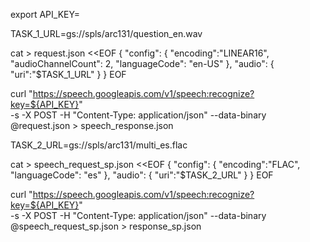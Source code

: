 
export API_KEY=

TASK_1_URL=gs://spls/arc131/question_en.wav

cat > request.json <<EOF
{
  "config": {
      "encoding":"LINEAR16",
      "audioChannelCount": 2,
      "languageCode": "en-US"
  },
  "audio": {
      "uri":"$TASK_1_URL"
  }
}
EOF

curl "https://speech.googleapis.com/v1/speech:recognize?key=${API_KEY}" \
  -s -X POST -H "Content-Type: application/json" --data-binary @request.json  > speech_response.json


TASK_2_URL=gs://spls/arc131/multi_es.flac

cat > speech_request_sp.json <<EOF
{
  "config": {
      "encoding":"FLAC",
      "languageCode": "es"
  },
  "audio": {
      "uri":"$TASK_2_URL"
  }
}
EOF

curl "https://speech.googleapis.com/v1/speech:recognize?key=${API_KEY}" \
  -s -X POST -H "Content-Type: application/json" --data-binary @speech_request_sp.json  > response_sp.json
